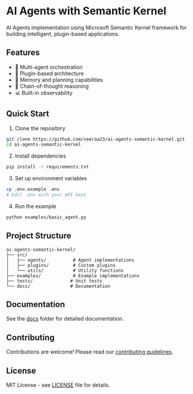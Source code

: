 # AI Agents with Semantic Kernel

AI Agents implementation using Microsoft Semantic Kernel framework for building intelligent, plugin-based applications.

## Features

- 🤖 Multi-agent orchestration
- 🔌 Plugin-based architecture
- 🧠 Memory and planning capabilities
- 🔄 Chain-of-thought reasoning
- 📊 Built-in observability

## Quick Start

1. Clone the repository
```bash
git clone https://github.com/veeraa23/ai-agents-semantic-kernel.git
cd ai-agents-semantic-kernel
```

2. Install dependencies
```bash
pip install -r requirements.txt
```

3. Set up environment variables
```bash
cp .env.example .env
# Edit .env with your API keys
```

4. Run the example
```bash
python examples/basic_agent.py
```

## Project Structure

```
ai-agents-semantic-kernel/
├── src/
│   ├── agents/          # Agent implementations
│   ├── plugins/         # Custom plugins
│   └── utils/           # Utility functions
├── examples/            # Example implementations
├── tests/              # Unit tests
└── docs/               # Documentation
```

## Documentation

See the [docs](./docs/) folder for detailed documentation.

## Contributing

Contributions are welcome! Please read our [contributing guidelines](CONTRIBUTING.md).

## License

MIT License - see [LICENSE](LICENSE) file for details.
